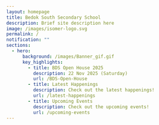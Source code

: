 ```yaml
---
layout: homepage
title: Bedok South Secondary School
description: Brief site description here
image: /images/isomer-logo.svg
permalink: /
notification: ""
sections:
  - hero:
      background: /images/Banner_gif.gif
      key_highlights:
        - title: BDS Open House 2025
          description: 22 Nov 2025 (Saturday)
          url: /BDS-Open-House
        - title: Latest Happenings
          description: Check out the latest happenings!
          url: /latest-happenings
        - title: Upcoming Events
          description: Check out the upcoming events!
          url: /upcoming-events
---
```

